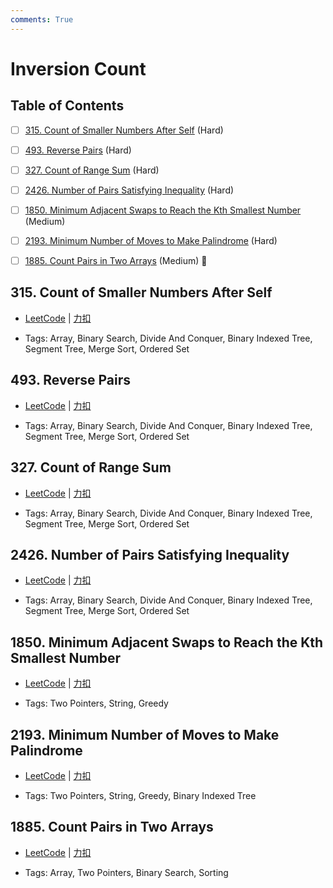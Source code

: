 ```yaml
---
comments: True
---
```


# Inversion Count

## Table of Contents

- [ ] [315. Count of Smaller Numbers After Self](#315-count-of-smaller-numbers-after-self) (Hard)
- [ ] [493. Reverse Pairs](#493-reverse-pairs) (Hard)
- [ ] [327. Count of Range Sum](#327-count-of-range-sum) (Hard)
- [ ] [2426. Number of Pairs Satisfying Inequality](#2426-number-of-pairs-satisfying-inequality) (Hard)
- [ ] [1850. Minimum Adjacent Swaps to Reach the Kth Smallest Number](#1850-minimum-adjacent-swaps-to-reach-the-kth-smallest-number) (Medium)
- [ ] [2193. Minimum Number of Moves to Make Palindrome](#2193-minimum-number-of-moves-to-make-palindrome) (Hard)
- [ ] [1885. Count Pairs in Two Arrays](#1885-count-pairs-in-two-arrays) (Medium) 👑


## 315. Count of Smaller Numbers After Self

-    [LeetCode](https://leetcode.com/problems/count-of-smaller-numbers-after-self/) | [力扣](https://leetcode.cn/problems/count-of-smaller-numbers-after-self/)

-   Tags: Array, Binary Search, Divide And Conquer, Binary Indexed Tree, Segment Tree, Merge Sort, Ordered Set



## 493. Reverse Pairs

-    [LeetCode](https://leetcode.com/problems/reverse-pairs/) | [力扣](https://leetcode.cn/problems/reverse-pairs/)

-   Tags: Array, Binary Search, Divide And Conquer, Binary Indexed Tree, Segment Tree, Merge Sort, Ordered Set



## 327. Count of Range Sum

-    [LeetCode](https://leetcode.com/problems/count-of-range-sum/) | [力扣](https://leetcode.cn/problems/count-of-range-sum/)

-   Tags: Array, Binary Search, Divide And Conquer, Binary Indexed Tree, Segment Tree, Merge Sort, Ordered Set



## 2426. Number of Pairs Satisfying Inequality

-    [LeetCode](https://leetcode.com/problems/number-of-pairs-satisfying-inequality/) | [力扣](https://leetcode.cn/problems/number-of-pairs-satisfying-inequality/)

-   Tags: Array, Binary Search, Divide And Conquer, Binary Indexed Tree, Segment Tree, Merge Sort, Ordered Set



## 1850. Minimum Adjacent Swaps to Reach the Kth Smallest Number

-    [LeetCode](https://leetcode.com/problems/minimum-adjacent-swaps-to-reach-the-kth-smallest-number/) | [力扣](https://leetcode.cn/problems/minimum-adjacent-swaps-to-reach-the-kth-smallest-number/)

-   Tags: Two Pointers, String, Greedy



## 2193. Minimum Number of Moves to Make Palindrome

-    [LeetCode](https://leetcode.com/problems/minimum-number-of-moves-to-make-palindrome/) | [力扣](https://leetcode.cn/problems/minimum-number-of-moves-to-make-palindrome/)

-   Tags: Two Pointers, String, Greedy, Binary Indexed Tree



## 1885. Count Pairs in Two Arrays

-    [LeetCode](https://leetcode.com/problems/count-pairs-in-two-arrays/) | [力扣](https://leetcode.cn/problems/count-pairs-in-two-arrays/)

-   Tags: Array, Two Pointers, Binary Search, Sorting
